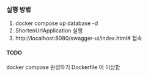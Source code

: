 ### 실행 방법
1. docker compose up database -d
2. ShortenUrlApplication 실행
3. http://localhost:8080/swagger-ui/index.html# 접속

#### TODO
docker compose 완성하기
Dockerfile 이 이상함
